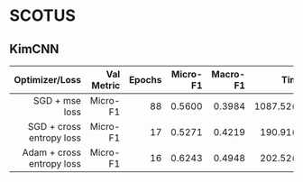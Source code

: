 
# SCOTUS

## KimCNN
|    Optimizer/Loss         |  Val Metric  | Epochs  |     Micro-F1     |     Macro-F1     |  Time
|--------------------------:|-------------:|--------:|-----------------:|-----------------:|-----------------:|
| SGD + mse loss            |   Micro-F1   | 88      |     0.5600       |      0.3984      |   1087.52(s) |
| SGD + cross entropy loss  |   Micro-F1   | 17      |     0.5271       |      0.4219      |   190.91(s)  |
| Adam + cross entropy loss |   Micro-F1   | 16      |     0.6243       |      0.4948      |   202.52(s)  |
